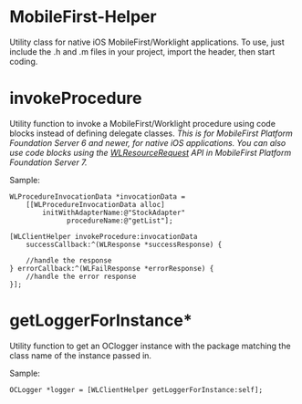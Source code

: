 # MobileFirst-Helper
Utility class for native iOS MobileFirst/Worklight applications.  To use, just include the .h and .m files in your project, import the header, then start coding.


# invokeProcedure


Utility function to invoke a MobileFirst/Worklight procedure using code blocks instead of defining delegate classes. *This is for MobileFirst Platform Foundation Server 6 and newer, for native iOS applications. You can also use code blocks using the [WLResourceRequest](https://www-01.ibm.com/support/knowledgecenter/SSHSCD_7.0.0/com.ibm.worklight.apiref.doc/html/refobjc-worklight-ios/html/interface_w_l_resource_request.html?cp=SSHSCD_7.0.0%2F8-0-0-2-0-51) API in MobileFirst Platform Foundation Server 7.*

Sample:
``` 
WLProcedureInvocationData *invocationData =
	[[WLProcedureInvocationData alloc]
		initWithAdapterName:@"StockAdapter"
			  procedureName:@"getList"];
	
[WLClientHelper invokeProcedure:invocationData 
	successCallback:^(WLResponse *successResponse) {
	
	//handle the response	
} errorCallback:^(WLFailResponse *errorResponse) {
	//handle the error response
}];
```


# getLoggerForInstance*

Utility function to get an OClogger instance with the package matching the class name of the instance passed in.

Sample:
```
OCLogger *logger = [WLClientHelper getLoggerForInstance:self];
```